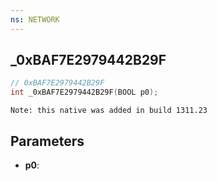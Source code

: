 ```yaml
---
ns: NETWORK
---
```

## _0xBAF7E2979442B29F

```c
// 0xBAF7E2979442B29F
int _0xBAF7E2979442B29F(BOOL p0);
```

```
Note: this native was added in build 1311.23
```

## Parameters
* **p0**:
